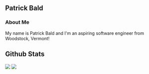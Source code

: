 
## Patrick Bald

### About Me

My name is Patrick Bald and I'm an aspiring software engineer from Woodstock, Vermont!

## Github Stats

<img align="center" src="https://github-readme-stats.vercel.app/api?username=patrickbald&show_icons=true" />
<img align="center" src="https://github-readme-stats.vercel.app/api/top-langs/?username=patrickbald&layout=compact" />

<!--
**patrickbald/patrickbald** is a ✨ _special_ ✨ repository because its `README.md` (this file) appears on your GitHub profile.

Here are some ideas to get you started:

- 🔭 I’m currently working on ...
- 🌱 I’m currently learning ...
- 👯 I’m looking to collaborate on ...
- 🤔 I’m looking for help with ...
- 💬 Ask me about ...
- 📫 How to reach me: ...
- 😄 Pronouns: ...
- ⚡ Fun fact: ...
-->




